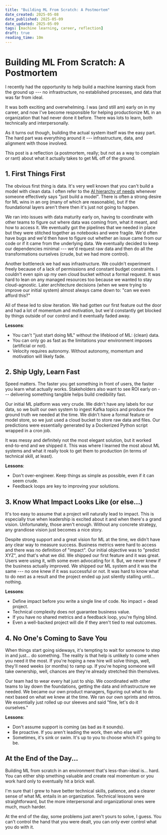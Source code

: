 ```yaml
---
title: "Building ML From Scratch: A Postmortem"
date_created: 2025-05-08
date_published: 2025-05-09
date_updated: 2025-05-09
tags: [machine learning, career, reflection]
draft: true
reading_time: 10m
---
```


# Building ML From Scratch: A Postmortem

I recently had the opportunity to help build a machine learning stack from the ground up --- no infrastructure, no established processes, and data that was far from ideal.

It was both exciting and overwhelming. I was (and still am) early on in my career, and now I've become responsible for helping productionize ML in an organization that had never done it before. There was lots to learn, both technically and interpersonally.

As it turns out though, building the actual system itself was the easy part. The hard part was everything around it --- infrastructure, data, and alignment with those involved.

This post is a reflection (a postmortem, really; but not as a way to complain or rant) about what it actually takes to get ML off of the ground.

## 1. First Things First

The obvious first thing is data. It's very well known that you can't build a model with clean data. I often refer to the [AI hierarchy of needs](https://hackernoon.com/the-ai-hierarchy-of-needs-18f111fcc007) whenever someone effectively says "just build a model". There is often a strong desire for ML wins in an org (many of which are reasonable), but if the foundational layers aren't there then it's just not going to happen.

We ran into issues with data maturity early on, having to coordinate with other teams to figure out where data was coming from, what it meant, and how to access it. We eventually got the pipelines that we needed in place but they were stitched together as notebooks and were fragile. We'd often have bugs and we'd then have to figure out whether an issue came from our code or if it came from the underlying data. We eventually decided to keep our dependencies minimal --- we'd request raw data and then do all the transformations ourselves (crude, but we had more control).

Another bottleneck we had was infrastructure. We couldn't experiment freely because of a lack of permissions and constant budget constraints. I couldn't even spin up my own cloud bucket without a formal request. It was hard to lean on any managed resources too because we wanted to stay cloud-agnostic. Later architecture decisions (when we were trying to improve our initial system) almost always came down to: "can we even afford this?"

All of these led to slow iteration. We had gotten our first feature out the door and had a lot of momentum and motivation, but we'd constantly get blocked by things outside of our control and it eventually faded away.

**Lessons**:
- You can't "just start doing ML" without the lifeblood of ML: (clean) data.
- You can only go as fast as the limitations your environment imposes (artificial or not).
- Velocity requires autonomy. Without autonomy, momentum and motivation will likely fade.


## 2. Ship Ugly, Learn Fast

Speed matters. The faster you get something in front of users, the faster you learn what actually works. Stakeholders also want to see ROI early on --- delivering something tangible helps build credibility fast.

Our initial ML platform was very crude. We didn't have any labels for our data, so we built our own system to ingest Kafka topics and produce the ground truth we needed at the time. We didn't have a formal feature or model store, so we just used a cloud bucket to store raw data and files. Our predictions were essentially generated by a Dockerized Python script wrapped in a cron job.

It was messy and definitely not the most elegant solution, but it worked end-to-end and we shipped it. This was where I learned the most about ML systems and what it really took to get them to production (in terms of technical skill, at least).

**Lessons**:
- Don't over-engineer. Keep things as simple as possible, even if it can seem crude.
- Feedback loops are key to improving your solutions.

## 3. Know What Impact Looks Like (or else...)

It's too easy to assume that a project will naturally lead to impact. This is especially true when leadership is excited about it and when there's a grand vision. Unfortunately, those aren't enough. Without any concrete strategy, any grandiose vision just becomes a nice story.

Despite strong support and a great vision for ML at the time, we didn't have any clear way to measure success. Business metrics were hard to access and there was no definition of "impact". Our initial objective was to "predict XYZ", and that's what we did. We shipped our first feature and it was great. Users were using it, with some even advocating for it. But, we never knew if the business actually improved. We shipped our ML system and it was the same --- no one knew if it was successful or not. It was hard to know what to do next as a result and the project ended up just silently stalling until... nothing.

**Lessons**:
- Define impact before you write a single line of code. No impact = dead project.
- Technical complexity does not guarantee business value.
- If you have no shared metrics and a feedback loop, you're flying blind.
- Even a well-backed project will die if they aren't tied to real outcomes.

## 4. No One's Coming to Save You

When things start going sideways, it's tempting to wait for someone to step in and just... do something. The reality is that help is unlikely to come when you need it the most. If you're hoping a new hire will solve things, well, they'll need weeks (or months) to ramp up. If you're hoping someone will take ownership, well, chances are they're already stretched thin themslves.

Our team had to wear every hat just to ship. We coordinated with other teams to lay down the foundations, getting the data and infrastructure we needed. We became our own product managers, figuring out what to do next based on what we knew at the time. We ran our own sprints and retros. We essentially just rolled up our sleeves and said "fine, let's do it ourselves."

**Lessons**:
- Don't assume support is coming (as bad as it sounds).
- Be proactive. If you aren't leading the work, then who else will?
- Sometimes, it's sink or swim. It's up to you to choose which it's going to be.

## At the End of the Day...

Building ML from scratch in an environment that's less-than-ideal is... hard. You can either ship smething valuable and create real momentum or you work hard only to eventually hit a brick wall.

I'm sure that I grew to have better technical skills, patience, and a clearer sense of what ML entails in an organization. Technical lessons were straightforward, but the more interpersonal and organizational ones were much, much harder.

At the end of the day, some problems just aren't yours to solve, I guess. You can't control the hand that you were dealt, you can only ever control what you do with it.
